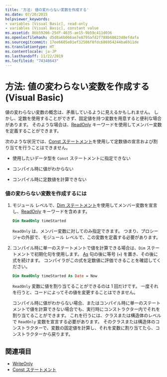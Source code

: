 ```yaml
---
title: '方法: 値の変わらない変数を作成する'
ms.date: 07/20/2015
helpviewer_keywords:
- variables [Visual Basic], read-only
- variables [Visual Basic], constant value
ms.assetid: 86b59266-25df-4635-ae15-9b59c411d036
ms.openlocfilehash: d5d8a6b066ae7e8795afd2f788b60823d8efdafa
ms.sourcegitcommit: 17ee6605e01ef32506f8fdc686954244ba6911de
ms.translationtype: HT
ms.contentlocale: ja-JP
ms.lasthandoff: 11/22/2019
ms.locfileid: "74348643"
---
```

# <a name="how-to-create-a-variable-that-does-not-change-in-value-visual-basic"></a>方法: 値の変わらない変数を作成する (Visual Basic)

値の変わらない変数の概念は、矛盾しているように見えるかもしれません。 しかし、定数を使用することができず、固定値を持つ変数を用意すると便利な場合があります。 そのような場合は、[ReadOnly](../../../../visual-basic/language-reference/modifiers/readonly.md) キーワードを使用してメンバー変数を定義することができます。

次のような状況では、[Const ステートメント](../../../../visual-basic/language-reference/statements/const-statement.md)を使用して定数値の宣言および割り当てを行うことはできません。

- 使用したいデータ型を `Const` ステートメントに指定できない

- コンパイル時に値がわからない

- コンパイル時に定数値を計算できない

### <a name="to-create-a-variable-that-does-not-change-in-value"></a>値の変わらない変数を作成するには

1. モジュール レベルで、[Dim ステートメント](../../../../visual-basic/language-reference/statements/dim-statement.md)を使用してメンバー変数を宣言し、[ReadOnly](../../../../visual-basic/language-reference/modifiers/readonly.md) キーワードを含めます。

    ```vb
    Dim ReadOnly timeStarted
    ```

    `ReadOnly` は、メンバー変数に対してのみ指定できます。 つまり、プロシージャの外部で、モジュール レベルで、この変数を定義する必要があります。

2. コンパイル時に単一のステートメントで値を計算できる場合は、`Dim` ステートメントで初期化句を使用します。 [As](../../../../visual-basic/language-reference/statements/as-clause.md) 句の後に等号 (`=`) を置き、その後に式を続けます。 コンパイラがこの式を定数値に評価できることを確認してください。

    ```vb
    Dim ReadOnly timeStarted As Date = Now
    ```

    `ReadOnly` 変数に値を割り当てることができるのは 1 回だけです。 一度それを行うと、コードによってその値を変更することはできません。

    コンパイル時に値がわからない場合、またはコンパイル時に単一のステートメントで値を計算できない場合でも、実行時にコンストラクター内でそれを割り当てることができます。 これを行うには、クラスまたは構造体のレベルで `ReadOnly` 変数を宣言する必要があります。 そのクラスまたは構造体のコンストラクターで、変数の固定値を計算し、それを変数に割り当てたら、コンストラクターから戻ります。

## <a name="see-also"></a>関連項目

- [WriteOnly](../../../../visual-basic/language-reference/modifiers/writeonly.md)
- [Const ステートメント](../../../../visual-basic/language-reference/statements/const-statement.md)
